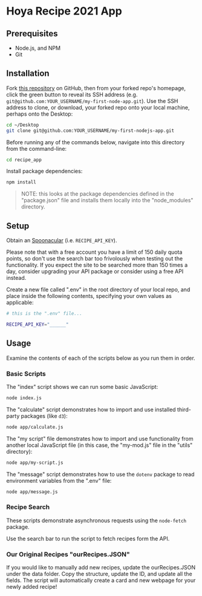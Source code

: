 # Hoya Recipe 2021 App

## Prerequisites

  + Node.js, and NPM
  + Git

## Installation

Fork [this repository](https://github.com/kirbyhorvitz/recipe_app) on GitHub, then from your forked repo's homepage, click the green button to reveal its SSH address (e.g. `git@github.com:YOUR_USERNAME/my-first-node-app.git`). Use the SSH address to clone, or download, your forked repo onto your local machine, perhaps onto the Desktop:

```sh
cd ~/Desktop
git clone git@github.com:YOUR_USERNAME/my-first-nodejs-app.git
```

Before running any of the commands below, navigate into this directory from the command-line:

```sh
cd recipe_app
```

Install package dependencies:

```sh
npm install
```

> NOTE: this looks at the package dependencies defined in the "package.json" file and installs them locally into the "node_modules" directory.

## Setup

Obtain an [Spoonacular](https://spoonacular.com/food-api) (i.e. `RECIPE_API_KEY`).

Please note that with a free account you have a limit of 150 daily quota points, so don't use the search bar too frivolously when testing out the functionality. If you expect the site to be searched more than 150 times a day, consider upgrading your API package or consider using a free API instead.

Create a new file called ".env" in the root directory of your local repo, and place inside the following contents, specifying your own values as applicable:

```sh
# this is the ".env" file...

RECIPE_API_KEY="______"
```

## Usage

Examine the contents of each of the scripts below as you run them in order.

### Basic Scripts

The "index" script shows we can run some basic JavaScript:

```sh
node index.js
```

The "calculate" script demonstrates how to import and use installed third-party packages (like `d3`):

```sh
node app/calculate.js
```

The "my script" file demonstrates how to import and use functionality from another local JavaScript file (in this case, the "my-mod.js" file in the "utils" directory):

```sh
node app/my-script.js
```

The "message" script demonstrates how to use the `dotenv` package to read environment variables from the ".env" file:

```sh
node app/message.js
```

### Recipe Search

These scripts demonstrate asynchronous requests using the `node-fetch` package.

Use the search bar to run the script to fetch recipes form the API. 

### Our Original Recipes "ourRecipes.JSON"

If you would like to manually add new recipes, update the ourRecipes.JSON under the data folder. Copy the structure, update the ID, and update all the fields. The script will automatically create a card and new webpage for your newly added recipe!
